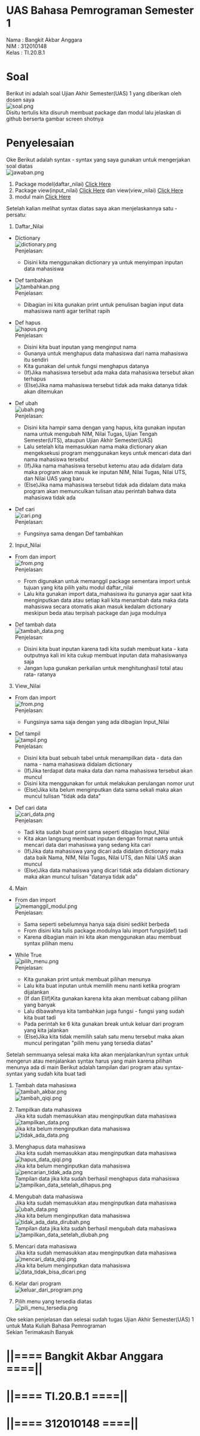 # UAS Bahasa Pemrograman Semester 1

Nama : Bangkit Akbar Anggara<br>
NIM : 312010148<br>
Kelas : TI.20.B.1<br>

# Soal
Berikut ini adalah soal Ujian Akhir Semester(UAS) 1 yang diberikan oleh dosen saya<br>
![soal.png](Pic/soal.png)<br>
Disitu tertulis kita disuruh membuat package dan modul lalu jelaskan di github berserta gambar screen shotnya<br>

# Penyelesaian
Oke Berikut adalah syntax - syntax yang saya gunakan untuk mengerjakan soal diatas<br>
![jawaban.png](Pic/jawaban.png)<br>
1. Package model(daftar_nilai) [Click Here](model/daftar_nilai.py)
2. Package view(input_nilai) [Click Here](view/input_nilai.py) dan view(view_nilai) [Click Here](view/view_nilai.py)
3. modul main [Click Here](main.py)

Setelah kalian melihat syntax diatas saya akan menjelaskannya satu - persatu:<br>
1. Daftar_Nilai<br>
  - Dictionary<br>
![dictionary.png](Pic/dictionary.png)<br>
Penjelasan:<br>
    - Disini kita menggunakan dictionary ya untuk menyimpan inputan data mahasiswa<br>
  
  - Def tambahkan<br>
![tambahkan.png](Pic/tambahkan.png)<br>
Penjelasan:<br>
    - Dibagian ini kita gunakan print untuk penulisan bagian input data mahasiswa nanti agar terlihat rapih<br>
  
  - Def hapus<br>
![hapus.png](Pic/hapus.png)<br>
Penjelasan:<br>
    - Disini kita buat inputan yang menginput nama<br>
    - Gunanya untuk menghapus data mahasiswa dari nama mahasiswa itu sendiri<br>
    - Kita gunakan del untuk fungsi menghapus datanya<br>
    - (If)Jika mahasiswa tersebut ada maka data mahasiswa tersebut akan terhapus<br>
    - (Else)Jika nama mahasiswa tersebut tidak ada maka datanya tidak akan ditemukan<br>
  
  - Def ubah<br>
![ubah.png](Pic/ubah.png)<br>
Penjelasan:<br>
    - Disini kita hampir sama dengan yang hapus, kita gunakan inputan nama untuk mengubah NIM, Nilai Tugas, Ujian Tengah Semester(UTS), ataupun Ujian Akhir Semester(UAS)<br>
    - Lalu setelah kita memasukkan nama maka dictionary akan mengeksekusi program menggunakan keys untuk mencari data dari nama mahasiswa tersebut<br>
    - (If)Jika nama mahasiswa tersebut ketemu atau ada didalam data maka program akan masuk ke inputan NIM, Nilai Tugas, Nilai UTS, dan Nilai UAS yang baru<br>
    - (Else)Jika nama mahasiswa tersebut tidak ada didalam data maka program akan memunculkan tulisan atau perintah bahwa data mahasiswa tidak ada<br>

  - Def cari<br>
![cari.png](Pic/cari.png)<br>
Penjelasan:<br>
    - Fungsinya sama dengan Def tambahkan<br>
 
2. Input_Nilai<br>
  - From dan import<br>
![from.png](Pic/from.png)<br>
Penjelasan:<br>
    - From digunakan untuk memanggil package sementara import untuk tujuan yang kita pilih yaitu modul daftar_nilai<br>
    - Lalu kita gunakan import data_mahasiswa itu gunanya agar saat kita menginputkan data atau setiap kali kita menambah data maka data mahasiswa secara otomatis akan masuk kedalam dictionary meskipun beda atau terpisah package dan juga modulnya<br>

  - Def tambah data<br>
![tambah_data.png](Pic/tambah_data.png)<br>
Penjelasan:<br>
    - Disini kita buat inputan karena tadi kita sudah membuat kata - kata outputnya kali ini kita cukup membuat inputan data mahasiswanya saja<br>
    - Jangan lupa gunakan perkalian untuk menghitunghasil total atau rata- ratanya<br>

3. View_Nilai<br>
  - From dan import<br>
![from.png](Pic/from.png)<br>
Penjelasan:<br>
    - Fungsinya sama saja dengan yang ada dibagian Input_Nilai<br>
 
  - Def tampil<br>
![tampil.png](Pic/tampil.png)<br>
Penjelasan:<br>
    - Disini kita buat sebuah tabel untuk menampilkan data - data dan nama - nama mahasiswa didalam dictionary<br>
    - (If)Jika terdapat data maka data dan nama mahasiswa tersebut akan muncul<br>
    - Disini kita menggunakan for untuk melakukan perulangan nomor urut<br>
    - (Else)Jika kita belum menginputkan data sama sekali maka akan muncul tulisan "tidak ada data"<br>
    
  - Def cari data<br>
![cari_data.png](Pic/cari_data.png)<br>
Penjelasan:<br>
    - Tadi kita sudah buat print sama seperti dibagian Input_Nilai<br>
    - Kita akan langsung membuat inputan dengan format nama untuk mencari data dari mahasiswa yang sedang kita cari<br>
    - (If)Jika data mahasiswa yang dicari ada didalam dictionary maka data baik Nama, NIM, Nilai Tugas, Nilai UTS, dan Nilai UAS akan muncul<br>
    - (Else)Jika data mahasiswa yang dicari tidak ada didalam dictionary maka akan muncul tulisan "datanya tidak ada"<br>
 
4. Main<br>
  - From dan import<br>
![memanggil_modul.png](Pic/memanggil_modul.png)<br>
Penjelasan:<br>
    - Sama seperti sebelumnya hanya saja disini sedikit berbeda<br>
    - From disini kita tulis package.modulnya lalu import fungsi(def) tadi<br>
    - Karena dibagian main ini kita akan menggunakan atau membuat syntax pilihan menu<br>
   
  - While True<br>
![pilih_menu.png](Pic/pilih_menu.png)<br>
Penjelasan:<br>
    - Kita gunakan print untuk membuat pilihan menunya<br>
    - Lalu kita buat inputan untuk memilih menu nanti ketika program dijalankan<br>
    - (If dan Elif)Kita gunakan karena kita akan membuat cabang pilihan yang banyak<br>
    - Lalu dibawahnya kita tambahkan  juga fungsi - fungsi yang sudah kita buat tadi<br>
    - Pada perintah ke 6 kita gunakan break untuk keluar dari program yang kita jalankan<br>
    - (Else)Jika kita tidak memilih salah satu menu tersebut maka akan muncul peringatan "pilih menu yang tersedia diatas"<br>
    
Setelah semmuanya selesai maka kita akan menjalankan/run syntax untuk mengerun atau menjalankan syntax harus yang main karena pilihan menunya ada di main
Berikut adalah tampilan dari program atau syntax- syntax yang sudah kita buat tadi<br>

1. Tambah data mahasiswa<br>
![tambah_akbar.png](Pic/tambah_akbar.png)<br>
![tambah_qiqi.png](Pic/tambah_qiqi.png)<br>

2. Tampilkan data mahasiswa<br>
Jika kita sudah memasukkan atau menginputkan data mahasiswa<br>
![tampilkan_data.png](Pic/tampilkan_data.png)<br>
Jika kita belum menginputkan data mahasiswa<br>
![tidak_ada_data.png](Pic/tidak_ada_data.png)<br>

3. Menghapus data mahasiswa<br>
Jika kita sudah memasukkan atau menginputkan data mahasiswa<br>
![hapus_data_qiqi.png](Pic/hapus_data_qiqi.png)<br>
Jika kita belum menginputkan data mahasiswa<br>
![pencarian_tidak_ada.png](Pic/pencarian_tidak_ada.png)<br>
Tampilan data jika kita sudah berhasil menghapus data mahasiswa<br>
![tampilkan_data_setelah_dihapus.png](Pic/tampilkan_data_setelah_dihapus.png)

4. Mengubah data mahasiswa<br>
Jika kita sudah memasukkan atau menginputkan data mahasiswa<br>
![ubah_data.png](Pic/ubah_data.png)<br>
Jika kita belum menginputkan data mahasiswa<br>
![tidak_ada_data_dirubah.png](Pic/tidak_ada_data_dirubah.png)<br>
Tampilan data jika kita sudah berhasil mengubah data mahasiswa<br>
![tampilkan_data_setelah_diubah.png](Pic/tampilkan_data_setelah_diubah.png)

5. Mencari data mahasiswa<br>
Jika kita sudah memasukkan atau menginputkan data mahasiswa<br>
![mencari_data_qiqi.png](Pic/mencari_data_qiqi.png)<br>
Jika kita belum menginputkan data mahasiswa<br>
![data_tidak_bisa_dicari.png](Pic/data_tidak_bisa_dicari.png)<br>

6. Kelar dari program<br>
![keluar_dari_program.png](Pic/keluar_dari_program.png)<br>

7. Pilih menu yang tersedia diatas<br>
![pili_menu_tersedia.png](Pic/pilih_menu_tersedia.png)

Oke sekian penjelasan dan selesai sudah tugas Ujian Akhir Semester(UAS) 1 untuk Mata Kuliah Bahasa Pemrograman<br>
Sekian Terimakasih Banyak<br>

# ||==== Bangkit Akbar Anggara ====||<br>
# ||==== TI.20.B.1 ====||<br>
# ||==== 312010148 ====||<br>
